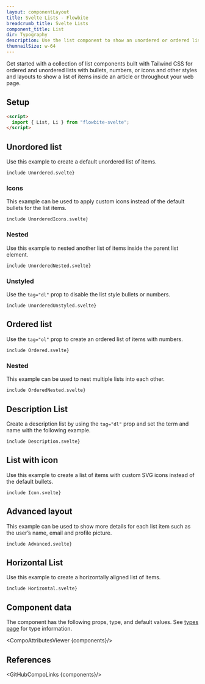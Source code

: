 ```yaml
---
layout: componentLayout
title: Svelte Lists - Flowbite
breadcrumb_title: Svelte Lists
component_title: List
dir: Typography
description: Use the list component to show an unordered or ordered list of items based on multiple styles, layouts, and variants built with Tailwind CSS and Flowbite
thumnailSize: w-64
---
```


<script>
  import { CompoAttributesViewer, GitHubCompoLinks, toKebabCase } from '../../utils'
 
  const components = 'List, Li, DescriptionList'
</script>

Get started with a collection of list components built with Tailwind CSS for ordered and unordered lists with bullets, numbers, or icons and other styles and layouts to show a list of items inside an article or throughout your web page.

## Setup

```html
<script>
  import { List, Li } from "flowbite-svelte";
</script>
```

## Unordored list

Use this example to create a default unordered list of items.

```svelte example
include Unordered.svelte}
```

### Icons

This example can be used to apply custom icons instead of the default bullets for the list items.

```svelte example
include UnorderedIcons.svelte}
```

### Nested

Use this example to nested another list of items inside the parent list element.

```svelte example
include UnorderedNested.svelte}
```

### Unstyled

Use the `tag="dl"` prop to disable the list style bullets or numbers.

```svelte example
include UnorderedUnstyled.svelte}
```

## Ordered list

Use the `tag="ol"` prop to create an ordered list of items with numbers.

```svelte example
include Ordered.svelte}
```

### Nested

This example can be used to nest multiple lists into each other.

```svelte example
include OrderedNested.svelte}
```

## Description List

Create a description list by using the `tag="dl"` prop and set the term and name with the following example.

```svelte example
include Description.svelte}
```

## List with icon

Use this example to create a list of items with custom SVG icons instead of the default bullets.

```svelte example
include Icon.svelte}
```

## Advanced layout

This example can be used to show more details for each list item such as the user’s name, email and profile picture.

```svelte example
include Advanced.svelte}
```

## Horizontal List

Use this example to create a horizontally aligned list of items.

```svelte example
include Horizontal.svelte}
```

## Component data

The component has the following props, type, and default values. See [types page](/docs/pages/typescript) for type information.

<CompoAttributesViewer {components}/>

## References

<GitHubCompoLinks {components}/>
